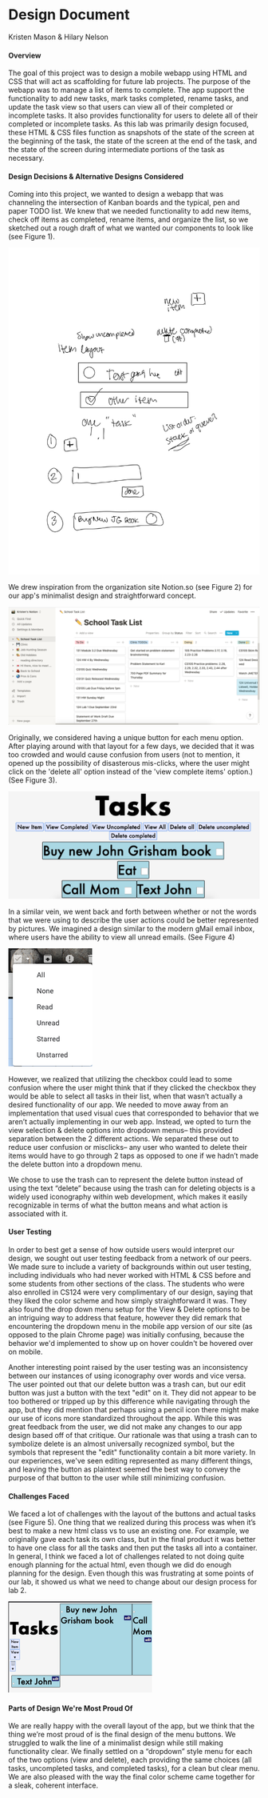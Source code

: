 # Design Document
Kristen Mason & Hilary Nelson

####  Overview
The goal of this project was to design a mobile webapp using HTML and CSS that will act as scaffolding for future lab projects. The purpose of the webapp was to manage a list of items to complete. The app support the functionality to add new tasks, mark tasks completed, rename tasks, and update the task view so that users can view all of their completed or incomplete tasks. It also provides functionality for users to delete all of their completed or incomplete tasks. As this lab was primarily design focused, these HTML & CSS files function as snapshots of the state of the screen at the beginning of the task, the state of the screen at the end of the task, and the state of the screen during intermediate portions of the task as necessary. 

#### Design Decisions & Alternative Designs Considered
Coming into this project, we wanted to design a webapp that was channeling the intersection of Kanban boards and the typical, pen and paper TODO list. We knew that we needed functionality to add new items, check off items as completed, rename items, and organize the list, so we sketched out a rough draft of what we wanted our components to look like (see Figure 1).

![Figure 1](Figure_1.jpeg)

We drew inspiration from the organization site Notion.so (see Figure 2) for our app's minimalist design and straightforward concept.

 ![Figure 2](Figure_2.png)

Originally, we considered having a unique button for each menu option. After playing around with that layout for a few days, we decided that it was too crowded and would cause confusion from users (not to mention, it opened up the possibility of disasterous mis-clicks, where the user might click on the 'delete all' option instead of the 'view complete items' option.) (See Figure 3).

 ![Figure 2](Figure_3.png)

In a similar vein, we went back and forth between whether or not the words that we were using to describe the user actions could be better represented by pictures. We imagined a design similar to the modern gMail email inbox, where users have the ability to view all unread emails. (See Figure 4)

 ![Figure 2](Figure_4.png)

However, we realized that utilizing the checkbox could lead to some confusion where the user might think that if they clicked the checkbox they would be able to select all tasks in their list, when that wasn’t actually a desired functionality of our app. We needed to move away from an implementation that used visual cues that corresponded to behavior that we aren’t actually implementing in our web app. Instead, we opted to turn the view selection & delete options into dropdown menus– this provided separation between the 2 different actions. We separated these out to reduce user confusion or misclicks– any user who wanted to delete their items would have to go through 2 taps as opposed to one if we hadn’t made the delete button into a dropdown menu.

We chose to use the trash can to represent the delete button instead of using the text “delete” because using the trash can for deleting objects is a widely used iconography within web development, which makes it easily recognizable in terms of what the button means and what action is associated with it.

#### User Testing
In order to best get a sense of how outside users would interpret our design, we sought out user testing feedback from a network of our peers. We made sure to include a variety of backgrounds within out user testing, including individuals who had never worked with HTML & CSS before and some students from other sections of the class. The students who were also enrolled in CS124 were very complimentary of our design, saying that they liked the color scheme and how simply straightforward it was. They also found the drop down menu setup for the View & Delete options to be an intriguing way to address that feature, however they did remark that encountering the dropdown menu in the mobile app version of our site (as opposed to the plain Chrome page) was initially confusing, because the behavior we'd implemented to show up on hover couldn't be hovered over on mobile.

Another interesting point raised by the user testing was an inconsistency between our instances of using iconography over words and vice versa. The user pointed out that our delete button was a trash can, but our edit button was just a button with the text "edit" on it. They did not appear to be too bothered or tripped up by this difference while navigating through the app, but they did mention that perhaps using a pencil icon there might make our use of icons more standardized throughout the app. While this was great feedback from the user, we did not make any changes to our app design based off of that critique. Our rationale was that using a trash can to symbolize delete is an almost universally recognized symbol, but the symbols that represent the "edit" functionality contain a bit more variety. In our experiences, we've seen editing represented as many different things, and leaving the button as plaintext seemed the best way to convey the purpose of that button to the user while still minimizing confusion.

#### Challenges Faced
We faced a lot of challenges with the layout of the buttons and actual tasks (see Figure 5). One thing that we realized during this process was when it’s best to make a new html class vs to use an existing one. For example, we originally gave each task its own class, but in the final product it was better to have one class for all the tasks and then put the tasks all into a container. In general, I think we faced a lot of challenges related to not doing quite enough planning for the actual html, even though we did do enough planning for the design. Even though this was frustrating at some points of our lab, it showed us what we need to change about our design process for lab 2.

 ![Figure 2](Figure_5.png)

#### Parts of Design We're Most Proud Of
We are really happy with the overall layout of the app, but we think that the thing we’re most proud of is the final design of the menu buttons. We struggled to walk the line of a minimalist design while still making functionality clear. We finally settled on a “dropdown” style menu for each of the two options (view and delete), each providing the same choices (all tasks, uncompleted tasks, and completed tasks), for a clean but clear menu. We are also pleased with the way the final color scheme came together for a sleak, coherent interface.
